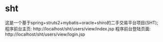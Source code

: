 # sht
这是一个基于spring+struts2+mybatis+oracle+shiro的二手交易平台项目(SHT);
程序前台主页:
	http://localhost/sht/users/view/index.jsp
程序前台登陆页面:
	http://localhost/sht/users/view/login.jsp